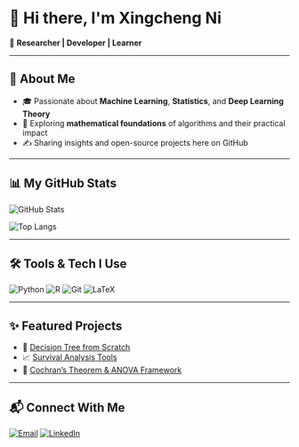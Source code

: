 # 👋 Hi there, I'm Xingcheng Ni  

🚀 **Researcher | Developer | Learner**

---

## 🌟 About Me
- 🎓 Passionate about **Machine Learning**, **Statistics**, and **Deep Learning Theory**  
- 🔬 Exploring **mathematical foundations** of algorithms and their practical impact  
- ✍️ Sharing insights and open-source projects here on GitHub  

---

## 📊 My GitHub Stats
![GitHub Stats](https://github-readme-stats.vercel.app/api?username=Expectorpatro&show_icons=true&theme=tokyonight)

![Top Langs](https://github-readme-stats.vercel.app/api/top-langs/?username=Expectorpatro&layout=compact&theme=tokyonight)

---

## 🛠️ Tools & Tech I Use
![Python](https://img.shields.io/badge/-Python-3776AB?style=flat-square&logo=python&logoColor=white)
![R](https://img.shields.io/badge/-R-276DC3?style=flat-square&logo=r&logoColor=white)
![Git](https://img.shields.io/badge/-Git-F05032?style=flat-square&logo=git&logoColor=white)
![LaTeX](https://img.shields.io/badge/-LaTeX-008080?style=flat-square&logo=latex&logoColor=white)

---

## ✨ Featured Projects
- 🔗 [Decision Tree from Scratch](https://github.com/Expectorpatro/decision-tree)  
- 📈 [Survival Analysis Tools](https://github.com/Expectorpatro/survival-analysis)  
- 🧮 [Cochran’s Theorem & ANOVA Framework](https://github.com/Expectorpatro/anova-framework)  

---

## 📬 Connect With Me
[![Email](https://img.shields.io/badge/Email-Contact%20Me-red?style=flat-square&logo=gmail)](mailto:nxcexpect@163.com)
[![LinkedIn](https://img.shields.io/badge/LinkedIn-Profile-blue?style=flat-square&logo=linkedin)](https://linkedin.com/in/yourprofile)
